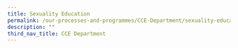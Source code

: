 ```yaml
---
title: Sexuality Education
permalink: /our-processes-and-programmes/CCE-Department/sexuality-education
description: ""
third_nav_title: CCE Department
---
```

